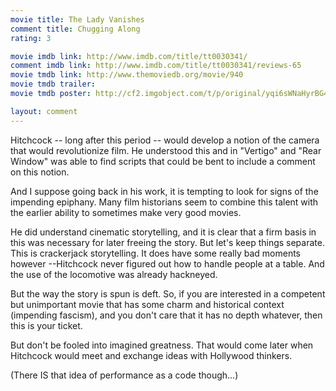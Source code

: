 ```yaml
---
movie title: The Lady Vanishes
comment title: Chugging Along
rating: 3

movie imdb link: http://www.imdb.com/title/tt0030341/
comment imdb link: http://www.imdb.com/title/tt0030341/reviews-65
movie tmdb link: http://www.themoviedb.org/movie/940
movie tmdb trailer: 
movie tmdb poster: http://cf2.imgobject.com/t/p/original/yqi6sWNaHyrBG4s18GWgmQHSfWN.jpg

layout: comment
---
```


Hitchcock -- long after this period -- would develop a notion of the camera that would revolutionize film. He understood this and in "Vertigo" and "Rear Window" was able to find scripts that could be bent to include a comment on this notion. 

And I suppose going back in his work, it is tempting to look for signs of the impending epiphany. Many film historians seem to combine this talent with the earlier ability to sometimes make very good movies.

He did understand cinematic storytelling, and it is clear that a firm basis in this was necessary for later freeing the story. But let's keep things separate. This is crackerjack storytelling. It does have some really bad moments however --Hitchcock never figured out how to handle people at a table. And the use of the locomotive was already hackneyed.

But the way the story is spun is deft. So, if you are interested in a competent but unimportant movie that has some charm and historical context (impending fascism), and you don't care that it has no depth whatever, then this is your ticket.

But don't be fooled into imagined greatness. That would come later when Hitchcock would meet and exchange ideas with Hollywood thinkers.

(There IS that idea of performance as a code though...)